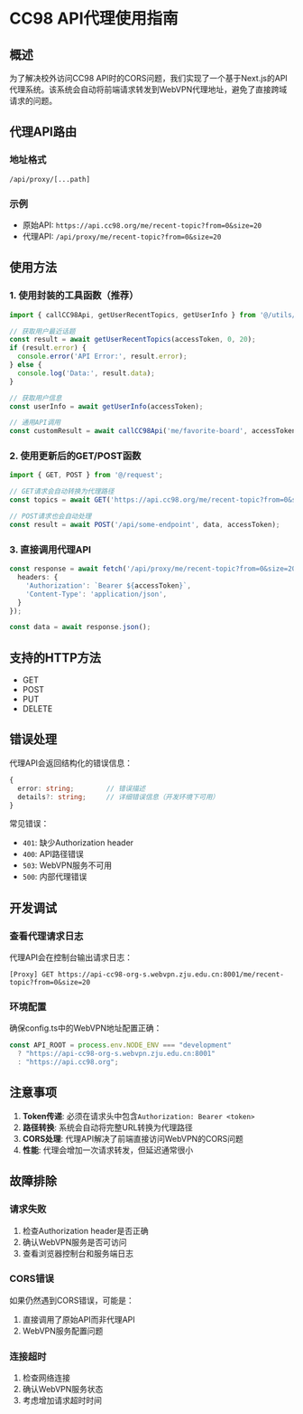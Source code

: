 # CC98 API代理使用指南

## 概述

为了解决校外访问CC98 API时的CORS问题，我们实现了一个基于Next.js的API代理系统。该系统会自动将前端请求转发到WebVPN代理地址，避免了直接跨域请求的问题。

## 代理API路由

### 地址格式
```
/api/proxy/[...path]
```

### 示例
- 原始API: `https://api.cc98.org/me/recent-topic?from=0&size=20`
- 代理API: `/api/proxy/me/recent-topic?from=0&size=20`

## 使用方法

### 1. 使用封装的工具函数（推荐）

```typescript
import { callCC98Api, getUserRecentTopics, getUserInfo } from '@/utils/apiProxy';

// 获取用户最近话题
const result = await getUserRecentTopics(accessToken, 0, 20);
if (result.error) {
  console.error('API Error:', result.error);
} else {
  console.log('Data:', result.data);
}

// 获取用户信息
const userInfo = await getUserInfo(accessToken);

// 通用API调用
const customResult = await callCC98Api('me/favorite-board', accessToken);
```

### 2. 使用更新后的GET/POST函数

```typescript
import { GET, POST } from '@/request';

// GET请求会自动转换为代理路径
const topics = await GET('https://api.cc98.org/me/recent-topic?from=0&size=20', accessToken);

// POST请求也会自动处理
const result = await POST('/api/some-endpoint', data, accessToken);
```

### 3. 直接调用代理API

```typescript
const response = await fetch('/api/proxy/me/recent-topic?from=0&size=20', {
  headers: {
    'Authorization': `Bearer ${accessToken}`,
    'Content-Type': 'application/json',
  }
});

const data = await response.json();
```

## 支持的HTTP方法

- GET
- POST  
- PUT
- DELETE

## 错误处理

代理API会返回结构化的错误信息：

```typescript
{
  error: string;        // 错误描述
  details?: string;     // 详细错误信息（开发环境下可用）
}
```

常见错误：
- `401`: 缺少Authorization header
- `400`: API路径错误
- `503`: WebVPN服务不可用
- `500`: 内部代理错误

## 开发调试

### 查看代理请求日志
代理API会在控制台输出请求日志：
```
[Proxy] GET https://api-cc98-org-s.webvpn.zju.edu.cn:8001/me/recent-topic?from=0&size=20
```

### 环境配置
确保config.ts中的WebVPN地址配置正确：
```typescript
const API_ROOT = process.env.NODE_ENV === "development"
  ? "https://api-cc98-org-s.webvpn.zju.edu.cn:8001"
  : "https://api.cc98.org";
```

## 注意事项

1. **Token传递**: 必须在请求头中包含`Authorization: Bearer <token>`
2. **路径转换**: 系统会自动将完整URL转换为代理路径
3. **CORS处理**: 代理API解决了前端直接访问WebVPN的CORS问题
4. **性能**: 代理会增加一次请求转发，但延迟通常很小

## 故障排除

### 请求失败
1. 检查Authorization header是否正确
2. 确认WebVPN服务是否可访问
3. 查看浏览器控制台和服务端日志

### CORS错误
如果仍然遇到CORS错误，可能是：
1. 直接调用了原始API而非代理API
2. WebVPN服务配置问题

### 连接超时
1. 检查网络连接
2. 确认WebVPN服务状态
3. 考虑增加请求超时时间 